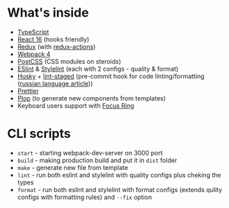 # What's inside

- [TypeScript](https://www.typescriptlang.org/)
- [React 16](https://reactjs.org/) (hooks friendly)
- [Redux](https://redux.js.org/) (with [redux-actions](https://github.com/redux-utilities/redux-actions))
- [Webpack 4](https://webpack.js.org/)
- [PostCSS](https://postcss.org/) (CSS modules on steroids)
- [ESlint](https://eslint.org/) & [Stylelint](https://stylelint.io/) (each with 2 configs - quality & format)
- [Husky](https://github.com/typicode/husky) + [lint-staged](https://github.com/okonet/lint-staged) (pre-commit hook for code linting/formatting ([russian language article](http://blog.csssr.ru/2018/12/05/lint-your-css)))
- [Prettier](https://prettier.io/)
- [Plop](https://plopjs.com/) (to generate new components from templates)
- Keyboard users support with [Focus Ring](https://www.youtube.com/watch?v=ilj2P5-5CjI)

# CLI scripts

- `start` - starting webpack-dev-server on 3000 port
- `build` - making production build and put it in `dist` folder
- `make` - generate new file from template
- `lint` - run both eslint and stylelint with quality configs plus cheking the types
- `format` - run both eslint and stylelint with format configs (extends qulity configs with formatting rules) and `--fix` option
